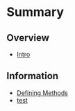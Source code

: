 # Summary

## Overview
* [Intro](README.md)

## Information
* [Defining Methods](methods.md)
* [test](test.md)

